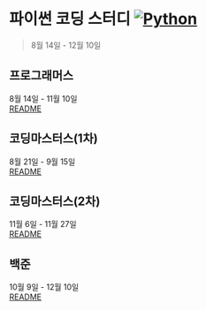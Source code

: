 # 파이썬 코딩 스터디 [![Python](https://img.shields.io/badge/Python-%233776AB?style=flat&logo=python&logoColor=white)](https://www.python.org)

> 8월 14일 - 12월 10일

## 프로그래머스

8월 14일 - 11월 10일  
[README](https://github.com/NarciSource/Python-Coding-Study/tree/master/programmers#readme)

## 코딩마스터스(1차)

8월 21일 - 9월 15일  
[README](https://github.com/NarciSource/Python-Coding-Study/tree/master/coding-masters#readme)

## 코딩마스터스(2차)

11월 6일 - 11월 27일  
[README](https://github.com/NarciSource/Python-Coding-Study/tree/master/coding-masters-2#readme)

## 백준

10월 9일 - 12월 10일  
[README](https://github.com/NarciSource/Python-Coding-Study/tree/master/%EB%B0%B1%EC%A4%80#readme)
